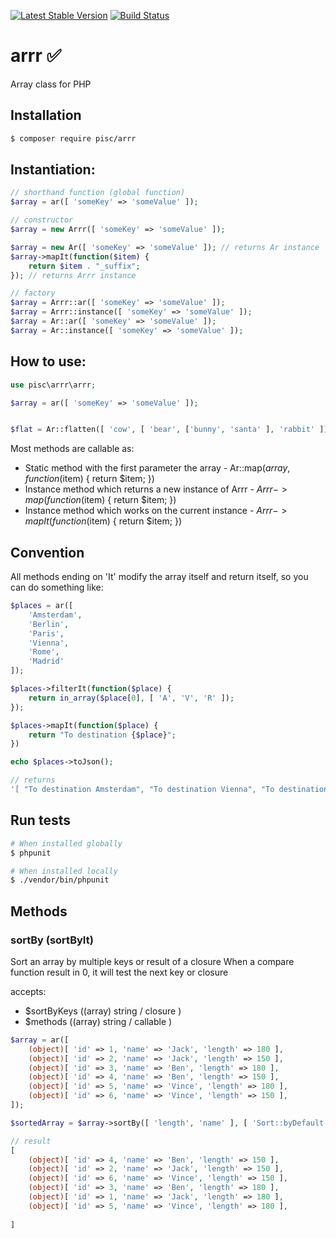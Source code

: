 [![Latest Stable Version](https://img.shields.io/packagist/v/pisc/arrr.svg?style=flat-square)](https://packagist.org/packages/pisc/arrr)
[![Build Status](https://travis-ci.org/PieterScheffers/arrr.svg?branch=master)](https://travis-ci.org/PieterScheffers/arrr)

# arrr ✅
Array class for PHP

## Installation

```sh
$ composer require pisc/arrr
```

## Instantiation:

```php
// shorthand function (global function)
$array = ar([ 'someKey' => 'someValue' ]);

// constructor
$array = new Arrr([ 'someKey' => 'someValue' ]);

$array = new Ar([ 'someKey' => 'someValue' ]); // returns Ar instance
$array->mapIt(function($item) {
	return $item . "_suffix";
}); // returns Arrr instance

// factory
$array = Arrr::ar([ 'someKey' => 'someValue' ]);
$array = Arrr::instance([ 'someKey' => 'someValue' ]);
$array = Ar::ar([ 'someKey' => 'someValue' ]);
$array = Ar::instance([ 'someKey' => 'someValue' ]);

```

## How to use:

```php
use pisc\arrr\arrr;

$array = ar([ 'someKey' => 'someValue' ]);

```

```php

$flat = Ar::flatten([ 'cow', [ 'bear', ['bunny', 'santa' ], 'rabbit' ]]);

```

Most methods are callable as:
- Static method with the first parameter the array     - Ar::map($array, function($item) { return $item; })
- Instance method which returns a new instance of Arrr - $Arrr->map(function($item) { return $item; })
- Instance method which works on the current instance  - $Arrr->mapIt(function($item) { return $item; })

## Convention

All methods ending on 'It' modify the array itself and return itself, so you can do something like:

```php
$places = ar([
	'Amsterdam',
	'Berlin',
	'Paris',
	'Vienna',
	'Rome',
	'Madrid'
]);

$places->filterIt(function($place) {
	return in_array($place[0], [ 'A', 'V', 'R' ]);
});

$places->mapIt(function($place) {
	return "To destination {$place}";
})

echo $places->toJson(); 

// returns
'[ "To destination Amsterdam", "To destination Vienna", "To destination Rome" ]'
```
## Run tests

```sh
# When installed globally
$ phpunit 

# When installed locally
$ ./vendor/bin/phpunit
```

## Methods

### sortBy (sortByIt)
Sort an array by multiple keys or result of a closure
When a compare function result in 0, it will test the next key or closure

accepts: 
- $sortByKeys ((array) string / closure ) 
- $methods    ((array) string / callable )

```php
$array = ar([
	(object)[ 'id' => 1, 'name' => 'Jack', 'length' => 180 ],
	(object)[ 'id' => 2, 'name' => 'Jack', 'length' => 150 ],
	(object)[ 'id' => 3, 'name' => 'Ben', 'length' => 180 ],
	(object)[ 'id' => 4, 'name' => 'Ben', 'length' => 150 ],
	(object)[ 'id' => 5, 'name' => 'Vince', 'length' => 180 ],
	(object)[ 'id' => 6, 'name' => 'Vince', 'length' => 150 ],
]);

$sortedArray = $array->sortBy([ 'length', 'name' ], [ 'Sort::byDefault', 'strcmp' ]);

// result
[
	(object)[ 'id' => 4, 'name' => 'Ben', 'length' => 150 ],
	(object)[ 'id' => 2, 'name' => 'Jack', 'length' => 150 ],
	(object)[ 'id' => 6, 'name' => 'Vince', 'length' => 150 ],
	(object)[ 'id' => 3, 'name' => 'Ben', 'length' => 180 ],
	(object)[ 'id' => 1, 'name' => 'Jack', 'length' => 180 ],
	(object)[ 'id' => 5, 'name' => 'Vince', 'length' => 180 ],
	
]


```

